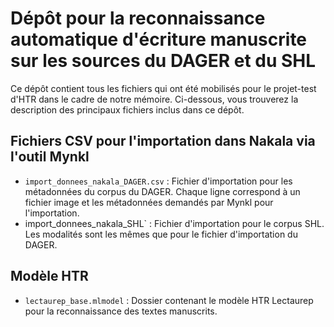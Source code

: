 # Dépôt pour la reconnaissance automatique d'écriture manuscrite sur les sources du DAGER et du SHL

Ce dépôt contient tous les fichiers qui ont été mobilisés pour le projet-test d'HTR dans le cadre de notre mémoire. Ci-dessous, vous trouverez la description des principaux fichiers inclus dans ce dépôt.

## Fichiers CSV pour l'importation dans Nakala via l'outil Mynkl

- `import_donnees_nakala_DAGER.csv` : Fichier d'importation pour les métadonnées du corpus du DAGER. Chaque ligne correspond à un fichier image et les métadonnées demandés par Mynkl pour l'importation. 
- import_donnees_nakala_SHL` : Fichier d'importation pour le corpus SHL. Les modalités sont les mêmes que pour le fichier d'importation du DAGER. 

## Modèle HTR

- `lectaurep_base.mlmodel` : Dossier contenant le modèle HTR Lectaurep pour la reconnaissance des textes manuscrits. 


